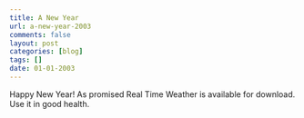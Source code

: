 ```yaml
---
title: A New Year
url: a-new-year-2003
comments: false
layout: post
categories: [blog]
tags: []
date: 01-01-2003
---
```

Happy New Year! As promised Real Time Weather is available for download. Use it in good health.